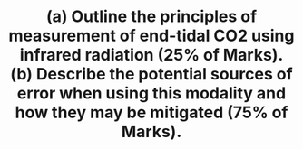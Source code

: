 ---
title: "(a) Outline the principles of measurement of end-tidal CO2 using infrared radiation (25% of Marks). (b) Describe the potential sources of error when using this modality and how they may be mitigated (75% of Marks)."
entityType: SAQ
exam: PEX
college: CICM
year: 2023
sitting: A
question: 3
passRate: 21
EC_expectedDomains:
- "Principles of infrared (IR) measurement of expired CO2"
- "Sources of error"
- "Mitigation of errors"
EC_errorsCommon:
- "Sources of error were rarely identified nor explained in acceptable detail."
- "Many candidates demonstrated errors of understanding when attempting to answer this section."
- "Important concepts not covered by numerous candidates included side-stream vs mainstream techniques; how the Beer-Lambert law is applied and how concentration is used for partial pressure; what is the role of sapphire glass and the difference between collision broadening and additional IR absorption by N2O."
---